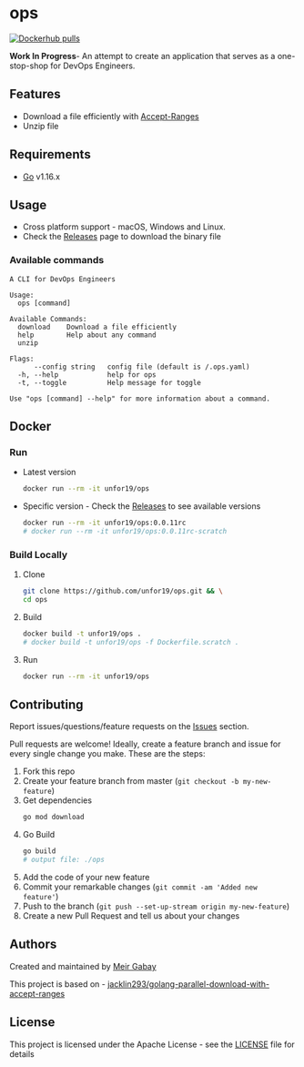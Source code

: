 # ops

[![Dockerhub pulls](https://img.shields.io/docker/pulls/unfor19/ops)](https://hub.docker.com/r/unfor19/ops)

**Work In Progress**- An attempt to create an application that serves as a one-stop-shop for DevOps Engineers.

## Features

- Download a file efficiently with [Accept-Ranges](https://developer.mozilla.org/en-US/docs/Web/HTTP/Range_requests)
- Unzip file

## Requirements

- [Go](https://golang.org/doc/install) v1.16.x

## Usage

- Cross platform support - macOS, Windows and Linux.
- Check the [Releases](https://github.com/unfor19/ops/releases) page to download the binary file

### Available commands

<!-- available_commands_start -->

```
A CLI for DevOps Engineers

Usage:
  ops [command]

Available Commands:
  download    Download a file efficiently
  help        Help about any command
  unzip       

Flags:
      --config string   config file (default is /.ops.yaml)
  -h, --help            help for ops
  -t, --toggle          Help message for toggle

Use "ops [command] --help" for more information about a command.
```

<!-- available_commands_end -->

## Docker

### Run

- Latest version
  ```bash
  docker run --rm -it unfor19/ops
  ```
- Specific version - Check the [Releases](https://github.com/unfor19/ops/releases) to see available versions
  ```bash
  docker run --rm -it unfor19/ops:0.0.11rc
  # docker run --rm -it unfor19/ops:0.0.11rc-scratch
  ```

### Build Locally

1. Clone
    ```bash
    git clone https://github.com/unfor19/ops.git && \
    cd ops
    ```
1. Build
   ```bash
   docker build -t unfor19/ops .
   # docker build -t unfor19/ops -f Dockerfile.scratch .
   ```
1. Run
   ```bash
   docker run --rm -it unfor19/ops
   ```

## Contributing

Report issues/questions/feature requests on the [Issues](https://github.com/unfor19/ops/issues) section.

Pull requests are welcome! Ideally, create a feature branch and issue for every single change you make. These are the steps:

1. Fork this repo
1. Create your feature branch from master (`git checkout -b my-new-feature`)
1. Get dependencies
   ```bash
   go mod download
   ```
1. Go Build
   ```bash
   go build
   # output file: ./ops
   ```
1. Add the code of your new feature
1. Commit your remarkable changes (`git commit -am 'Added new feature'`)
1. Push to the branch (`git push --set-up-stream origin my-new-feature`)
1. Create a new Pull Request and tell us about your changes

## Authors

Created and maintained by [Meir Gabay](https://github.com/unfor19)

This project is based on - [jacklin293/golang-parallel-download-with-accept-ranges](https://github.com/jacklin293/golang-parallel-download-with-accept-ranges)

## License

This project is licensed under the Apache License - see the [LICENSE](https://github.com/unfor19/ops/blob/master/LICENSE) file for details